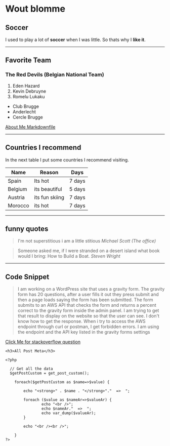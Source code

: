 # Wout blomme
## Soccer

I used to play a lot of **soccer** when I was little. So thats why I **like it**.

--------
## Favorite Team
### The Red Devils (Belgian National Team)

1. Eden Hazard
2. Kevin Debruyne
3. Romelu Lukaku

* Club Brugge
* Anderlecht
* Cercle Brugge

[About Me Markdownfile](AboutMe.md)


------
## Countries I recommend

In the next table I put some countries I recommend visiting.

Name | Reason | Days
--- | --- | ---
Spain | Its hot | 7 days
Belgium | its beautiful | 5 days
Austria | its fun skiing | 7 days
Morocco | its hot | 7 days

-------
## funny quotes

> I'm not superstitious i am a little stitious
> _Michael Scott (The office)_

> Someone asked me, if I were stranded on a desert island what book would I bring: How to Build a Boat.
> _Steven Wright_

-------
## Code Snippet

> I am working on a WordPress site that uses a gravity form. The gravity form has 20 questions, after a user fills it out they press submit and then a page loads saying the form has been submitted. The form submits to an AWS API that checks the form and returns a percent correct to the gravity form inside the admin panel. I am trying to get that result to display on the website so that the user can see. I don't know how to get the response. When i try to access the AWS endpoint through curl or postman, I get forbidden errors. I am using the endpoint and the API key listed in the gravity forms settings

[Click Me for stackoverflow question](https://stackoverflow.com/questions/75288759/wordpress-gravity-form-response-issue)


```WordPress
<h3>All Post Meta</h3>

<?php 

  // Get all the data 
  $getPostCustom = get_post_custom(); 

    foreach($getPostCustom as $name=>$value) {

        echo "<strong>" . $name . "</strong>"."  =>  ";

        foreach ($value as $nameAr=>$valueAr) {
                echo "<br />";
                echo $nameAr."  =>  ";
                echo var_dump($valueAr);
        }

        echo "<br /><br />";

    }
?>
```